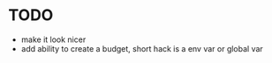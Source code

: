 # TODO

- make it look nicer
- add ability to create a budget, short hack is a env var or global var
